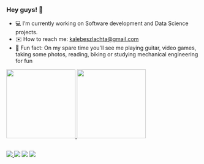 ### Hey guys! 🖖
- 💻 I’m currently working on Software development and Data Science projects.
- ✉️ How to reach me: kalebeszlachta@gmail.com 
- 🎸 Fun fact: On my spare time you'll see me playing guitar, video games, taking some photos, reading, biking or studying mechanical engineering for fun

 <div>
  <a href="https://github.com/kalebers">
  <img height="180em" src="https://github-readme-stats-sigma-five.vercel.app/api?username=kalebers&show_icons=true&theme=tokyonight&include_all_commits=true&count_private=true"/>
  <img height="180em" src="https://github-readme-stats-sigma-five.vercel.app/api/top-langs/?username=kalebers&layout=compact&langs_count=10&theme=dark"/>
</div>
  
  ##
 
<div> 
 <a href="https://www.linkedin.com/in/kalebe-rodrigues-szlachta-918357205" target="_blank"><img src="https://img.shields.io/badge/LinkedIn-0077B5?style=for-the-badge&logo=linkedin&logoColor=white" target="_blank">
  <a href="https://instagram.com/kalebeszlachta" target="_blank"><img src="https://img.shields.io/badge/-Instagram-%23E4405F?style=for-the-badge&logo=instagram&logoColor=white" target="_blank"></a>
 	<a href="https://www.twitch.tv/kalebers" target="_blank"><img src="https://img.shields.io/badge/Twitch-9146FF?style=for-the-badge&logo=twitch&logoColor=white" target="_blank"></a>
 <a href="https://twitter.com/kalebeszlachta" target="_blank"><img src="https://img.shields.io/badge/Twitter-1DA1F2?style=for-the-badge&logo=twitter&logoColor=white" target="_blank"></a> 
</a> 
 
</div>
